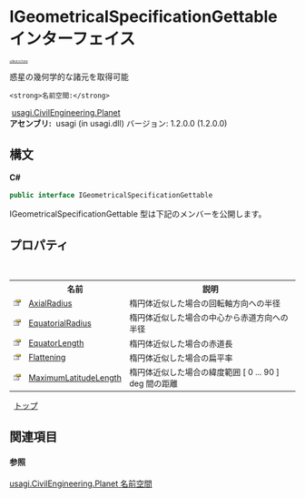 # IGeometricalSpecificationGettable インターフェイス

<div style="font-size:30%"><a href="https://github.com/usagi/usagi.cs/blob/master/docs/Home.md">≪Back to Home</a></div> 

惑星の幾何学的な諸元を取得可能


    <strong>名前空間:</strong>
&nbsp;<a href="N_usagi_CivilEngineering_Planet.md">usagi.CivilEngineering.Planet</a><br /><strong>アセンブリ:</strong>
&nbsp;usagi (in usagi.dll) バージョン: 1.2.0.0 (1.2.0.0)

## 構文

**C#**<br />
``` C#
public interface IGeometricalSpecificationGettable
```

IGeometricalSpecificationGettable 型は下記のメンバーを公開します。


## プロパティ
&nbsp;<table><tr><th></th><th>名前</th><th>説明</th></tr><tr><td>![Public プロパティ](media/pubproperty.gif "Public プロパティ")</td><td><a href="P_usagi_CivilEngineering_Planet_IGeometricalSpecificationGettable_AxialRadius.md">AxialRadius</a></td><td>
楕円体近似した場合の回転軸方向への半径</td></tr><tr><td>![Public プロパティ](media/pubproperty.gif "Public プロパティ")</td><td><a href="P_usagi_CivilEngineering_Planet_IGeometricalSpecificationGettable_EquatorialRadius.md">EquatorialRadius</a></td><td>
楕円体近似した場合の中心から赤道方向への半径</td></tr><tr><td>![Public プロパティ](media/pubproperty.gif "Public プロパティ")</td><td><a href="P_usagi_CivilEngineering_Planet_IGeometricalSpecificationGettable_EquatorLength.md">EquatorLength</a></td><td>
楕円体近似した場合の赤道長</td></tr><tr><td>![Public プロパティ](media/pubproperty.gif "Public プロパティ")</td><td><a href="P_usagi_CivilEngineering_Planet_IGeometricalSpecificationGettable_Flattening.md">Flattening</a></td><td>
楕円体近似した場合の扁平率</td></tr><tr><td>![Public プロパティ](media/pubproperty.gif "Public プロパティ")</td><td><a href="P_usagi_CivilEngineering_Planet_IGeometricalSpecificationGettable_MaximumLatitudeLength.md">MaximumLatitudeLength</a></td><td>
楕円体近似した場合の緯度範囲 [ 0 ... 90 ] deg 間の距離</td></tr></table>&nbsp;
<a href="#igeometricalspecificationgettable-インターフェイス">トップ</a>

## 関連項目


#### 参照
<a href="N_usagi_CivilEngineering_Planet.md">usagi.CivilEngineering.Planet 名前空間</a><br />